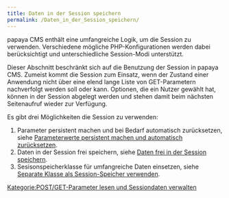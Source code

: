 ```yaml
---
title: Daten in der Session speichern
permalink: /Daten_in_der_Session_speichern/
---
```


papaya CMS enthält eine umfangreiche Logik, um die Session zu verwenden. Verschiedene mögliche PHP-Konfigurationen werden dabei berücksichtigt und unterschiedliche Session-Modi unterstützt.

Dieser Abschnitt beschränkt sich auf die Benutzung der Session in papaya CMS. Zumeist kommt die Session zum Einsatz, wenn der Zustand einer Anwendung nicht über eine elend lange Liste von GET-Parametern nachverfolgt werden soll oder kann. Optionen, die ein Nutzer gewählt hat, können in der Session abgelegt werden und stehen damit beim nächsten Seitenaufruf wieder zur Verfügung.

Es gibt drei Möglichkeiten die Session zu verwenden:

1.  Parameter persistent machen und bei Bedarf automatisch zurücksetzen, siehe [Parameterwerte persistent machen und automatisch zurücksetzen](/Parameterwerte_persistent_machen_und_automatisch_zurücksetzen.md).
2.  Daten in der Session frei speichern, siehe [Daten frei in der Session speichern](/Daten_frei_in_der_Session_speichern.md).
3.  Sesisonspeicherklasse für umfangreiche Daten einsetzen, siehe [Separate Klasse als Session-Speicher verwenden](/Separate_Klasse_als_Session-Speicher_verwenden.md).

[Kategorie:POST/GET-Parameter lesen und Sessiondaten verwalten](export_de/Kategorie:POST/GET-Parameter_lesen_und_Sessiondaten_verwalten.md)
